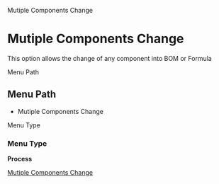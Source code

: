 
Mutiple Components Change
# Mutiple Components Change


This option allows the change of any component into BOM or Formula

Menu Path
## Menu Path



- Mutiple Components Change

Menu Type
### Menu Type

**Process**


[Mutiple Components Change](functional-guide/process/process-pp_mutiple-components-change.md)